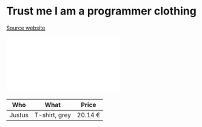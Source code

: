 # Trust me I am a programmer clothing

[Source website][source]

[![Screenshot](../../images/tprog.img)][source]

[source]: https://teespring.com/tprog

Who | What | Price
-|-|-
Justus | T-shirt, grey | 20.14 €
